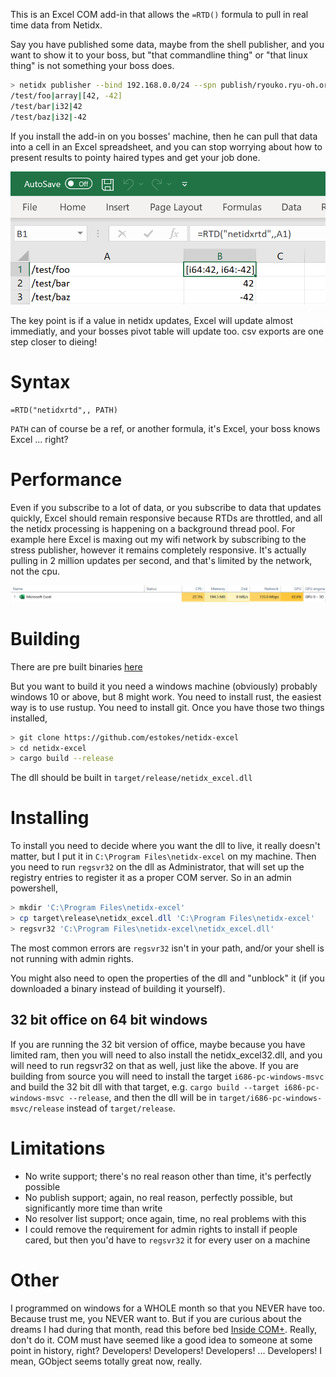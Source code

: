 This is an Excel COM add-in that allows the `=RTD()` formula to pull in real time data from Netidx.

Say you have published some data, maybe from the shell publisher, and you want to show it to your boss, but "that commandline thing" or "that linux thing" is not something your boss does.
```bash
> netidx publisher --bind 192.168.0.0/24 --spn publish/ryouko.ryu-oh.org@RYU-OH.ORG
/test/foo|array|[42, -42]
/test/bar|i32|42
/test/baz|i32|-42
```

If you install the add-in on you bosses' machine, then he can pull that data into a cell in an Excel spreadsheet, and you can stop worrying about how to present results to pointy haired types and get your job done.

![Example](example.PNG)

The key point is if a value in netidx updates, Excel will update almost immediatly, and your bosses pivot table will update too. csv exports are one step closer to dieing!
# Syntax

```
=RTD("netidxrtd",, PATH)
```

`PATH` can of course be a ref, or another formula, it's Excel, your boss knows Excel ... right?

# Performance 

Even if you subscribe to a lot of data, or you subscribe to data that updates quickly, Excel should remain responsive because RTDs are throttled, and all the netidx processing is happening on a background thread pool. For example here Excel is maxing out my wifi network by subscribing to the stress publisher, however it remains completely responsive. It's actually pulling in 2 million updates per second, and that's limited by the network, not the cpu.

![Performance](perf.PNG)

# Building

There are pre built binaries [here](https://github.com/estokes/netidx-excel/releases/tag/0.1.4)

But you want to build it you need a windows machine (obviously) probably windows 10 or above, but 8 might work. You need to install rust, the easiest way is to use rustup. You need to install git. Once you have those two things installed,

```bash
> git clone https://github.com/estokes/netidx-excel
> cd netidx-excel
> cargo build --release
```

The dll should be built in `target/release/netidx_excel.dll`

# Installing

To install you need to decide where you want the dll to live, it really doesn't matter, but I put it in `C:\Program Files\netidx-excel` on my machine. Then you need to run `regsvr32` on the dll as Administrator, that will set up the registry entries to register it as a proper COM server. So in an admin powershell,

```powershell
> mkdir 'C:\Program Files\netidx-excel'
> cp target\release\netidx_excel.dll 'C:\Program Files\netidx-excel'
> regsvr32 'C:\Program Files\netidx-excel\netidx_excel.dll'
```

The most common errors are `regsvr32` isn't in your path, and/or your shell is not running with admin rights.

You might also need to open the properties of the dll and "unblock" it (if you downloaded a binary instead of building it yourself).

## 32 bit office on 64 bit windows

If you are running the 32 bit version of office, maybe because you have limited ram, then you will need to also install the netidx_excel32.dll, and you will need to run regsvr32 on that as well, just like the above. If you are building from source you will need to install the target `i686-pc-windows-msvc` and build the 32 bit dll with that target, e.g. `cargo build --target i686-pc-windows-msvc --release`, and then the dll will be in `target/i686-pc-windows-msvc/release` instead of `target/release`.

# Limitations

- No write support; there's no real reason other than time, it's perfectly possible
- No publish support; again, no real reason, perfectly possible, but significantly more time than write
- No resolver list support; once again, time, no real problems with this
- I could remove the requirement for admin rights to install if people cared, but then you'd have to `regsvr32` it for every user on a machine

# Other

I programmed on windows for a WHOLE month so that you NEVER have too. Because trust me, you NEVER want to. But if you are curious about the dreams I had during that month, read this before bed [Inside COM+](https://www.thrysoee.dk/InsideCOM+/ch05c.htm). Really, don't do it. COM must have seemed like a good idea to someone at some point in history, right? Developers! Developers! Developers! ... Developers! I mean, GObject seems totally great now, really.
